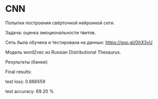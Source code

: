 # CNN
Попытки построения свёрточной нейронной сети.

Задача: оценка эмоциональности твитов.

Сеть была обучена и тестирована на данных: https://goo.gl/GhX3vU

Модель word2vec из Russian Distributional Thesaurus.

Результаты (банки):

Final results:

  test loss:			0.866559
  
  test accuracy:		69.20 %
